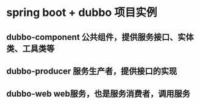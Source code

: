 # spring boot + dubbo 项目实例

## dubbo-component 公共组件，提供服务接口、实体类、工具类等
## dubbo-producer 服务生产者，提供接口的实现
## dubbo-web web服务，也是服务消费者，调用服务

